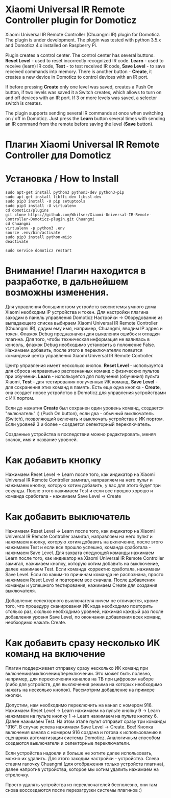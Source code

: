 # Xiaomi Universal IR Remote Controller plugin for Domoticz
Xiaomi Universal IR Remote Controller (Chuangmi IR) plugin for Domoticz. The plugin is under development. The plugin was tested with python 3.5.x and Domoticz 4.x installed on Raspberry Pi.

Plugin creates a control center. The control center has several buttons. **Reset Level** - used to reset incorrectly recognized IR code. **Learn** - used to receive (learn) IR code, **Test** - to test received IR code, **Save Level** - to save received commands into memory. There is another button - **Create**, it creates a new device in Domoticz to control devices with an IR port.

If before pressing **Create** only one level was saved, creates a Push On button, if two levels was saved it a Switch creates, which allows to turn on and off devices with an IR port. If 3 or more levels was saved, a selector switch is creates. 

The plugin supports sending several IR commands at once when switching on / off in Domoticz. Just press the **Learn** button several times with sending an IR command from the remote before saving the level (**Save** button). 


# Плагин Xiaomi Universal IR Remote Controller для Domoticz

# Установка / How to Install

    sudo apt-get install python3 python3-dev python3-pip
    sudo apt-get install libffi-dev libssl-dev
    sudo pip3 install -U pip setuptools
    sudo pip3 install -U virtualenv
    cd domoticz/plugins
    git clone https://github.com/Whilser/Xiaomi-Universal-IR-Remote-Controller-Domoticz-plugin.git Chuangmi
    cd Chuangmi
    virtualenv -p python3 .env
    source .env/bin/activate
    sudo pip3 install python-miio
    deactivate

    sudo service domoticz restart

# Внимание! Плагин находится в разработке, в дальнейшем возможны изменения. 

Для управления большинством устройств экосистемы умного дома Xiaomi необходим IP устройства и токен. Для настройки плагина заходим в панель управления Domoticz Настройки -> Оборудование из выпадающего списка выбираем Xiaomi Universal IR Remote Controller (Chuangmi IR), дадим ему имя, например, Chuangmi, вводим IP адрес и токен. Флажок Debug предназначен для выявления ошибок и отладки плагина. Для того, чтобы техническая информация не валилась в консоль, флажок Debug необходимо установить в положение False. Нажимаем добавить, после этого в переключателях появится командный центр управления Xiaomi Universal IR Remote Controller. 

Центр управления имеет несколько кнопок. **Reset Level** - используется для сброса неправильно распознанных команд с физических пультов при обучении. **Learn** - используется для получения (обучения) пульта Xiaomi, **Test** - для тестирования полученных ИК команд, **Save Level** - для сохранения этих команд в память. Есть еще одна кнопка - **Create**, она создает новое устройство в Domoticz для управления устройствами с ИК портом. 

Если до нажатия **Create** был сохранен один уровень команд, создается "включатель" :) (Push On button), если два - обычный выключатель (Switch), позволяющий включать и выключать устройства с ИК портом. Если уровней 3 и более - создается селекторный переключатель. 

Созданные устройства в последствии можно редактировать, меняя значок, имя и название уровней. 

# Как добавить кнопку
Нажимаем Reset Level  -> Learn после того, как индикатор на  Xiaomi Universal IR Remote Controller замигал, направляем на него пульт и нажимаем кнопку, которую хотим добавить, у вас для этого будет три секунды. После этого нажимаем Test и если все прошло хорошо и команда сработала - нажимаем Save Level -> Create

# Как добавить выключатель
Нажимаем Reset Level  -> Learn после того, как индикатор на  Xiaomi Universal IR Remote Controller замигал, направляем на него пульт и нажимаем кнопку, которую хотим добавить на включение, после этого нажимаем Test и если все прошло успешно, команда сработала - нажимаем Save Level. Для захвата следующей команды нажимаем Learn после того, как индикатор на  Xiaomi Universal IR Remote Controller замигал, нажимаем кнопку, которую хотим добавить на выключение, далее нажимаем Test. Если команда корректно сработала, нажимаем Save Level. Если по каким-то причинам команда не распознана, просто нажимаем Reset Level и повторяем все сначала. После добавления команды и успешного тестирования, нажимаем Create для создания выключателя. 

Добавление селекторного выключателя ничем не отличается, кроме того, что процедуру сканирования ИК кода необходимо повторить столько раз, сколько необходимо уровней, нажимая каждый раз после добавления уровня Save Level, по окончании добавления всех команд необходимо нажать Create. 

# Как добавить сразу несколько ИК команд на включение
Плагин поддерживает отправку сразу несколько ИК команд при включении/выключении/переключении. Это может быть полезно, например, для переключения каналов на ТВ при цифровом наборе (либо для устройств, для выключения режима на которых необходимо нажать на несколько кнопок). Рассмотрим добавление на примере кнопки.

Допустим, нам необходимо переключить на канал с номером 916. Нажимаем Reset Level -> Learn нажимаем на пульте кнопку 9   -> Learn нажимаем на пульте кнопку 1 -> Learn нажимаем на пульте кнопку 6. Далее нажимаем Test. На этом этапе пульт отправит сразу три команды "916". В случае успеха нажимаем Save Level -> Create. Все! Кнопка включения канала с номером 916 создана и готова к использованию в сценариях автоматизации системы Domoticz. Аналогичным способом создаются выключатели и селекторные переключатели.

Если устройства надоели и больше не хотите далее использовать, можно их удалить. Для этого заходим настройки - устройства. Слева ставим галочку Chuangmi (для отображения только устройств плагина), далее напротив устройства, которое мы хотим удалить нажимаем на стрелочку. 

Просто удалять устройства из переключателей бесполезно, они там снова воссоздаются после перезагрузки системы плагинов :)
